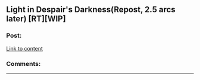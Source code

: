 ## Light in Despair's Darkness(Repost, 2.5 arcs later) [RT][WIP]

### Post:

[Link to content](https://www.fanfiction.net/s/10630743/1/Light-in-Despair-s-Darkness)

### Comments:

---

